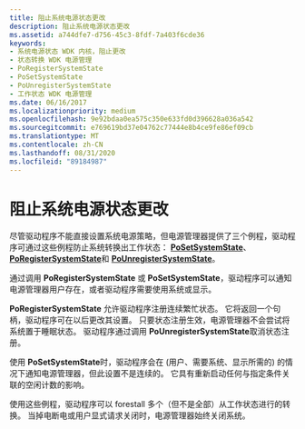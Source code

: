 ```yaml
---
title: 阻止系统电源状态更改
description: 阻止系统电源状态更改
ms.assetid: a744dfe7-d756-45c3-8fdf-7a403f6cde36
keywords:
- 系统电源状态 WDK 内核，阻止更改
- 状态转换 WDK 电源管理
- PoRegisterSystemState
- PoSetSystemState
- PoUnregisterSystemState
- 工作状态 WDK 电源管理
ms.date: 06/16/2017
ms.localizationpriority: medium
ms.openlocfilehash: 9e92bdaa0ea575c350e633fd0d396628a036a542
ms.sourcegitcommit: e769619bd37e04762c77444e8b4ce9fe86ef09cb
ms.translationtype: MT
ms.contentlocale: zh-CN
ms.lasthandoff: 08/31/2020
ms.locfileid: "89184987"
---
```

# <a name="preventing-system-power-state-changes"></a>阻止系统电源状态更改





尽管驱动程序不能直接设置系统电源策略，但电源管理器提供了三个例程，驱动程序可通过这些例程防止系统转换出工作状态： [**PoSetSystemState**](/windows-hardware/drivers/ddi/wdm/nf-wdm-posetsystemstate)、 [**PoRegisterSystemState**](/windows-hardware/drivers/ddi/ntifs/nf-ntifs-poregistersystemstate)和 [**PoUnregisterSystemState**](/windows-hardware/drivers/ddi/ntifs/nf-ntifs-pounregistersystemstate)。

通过调用 **PoRegisterSystemState** 或 **PoSetSystemState**，驱动程序可以通知电源管理器用户存在，或者驱动程序需要使用系统或显示。

**PoRegisterSystemState** 允许驱动程序注册连续繁忙状态。 它将返回一个句柄，驱动程序可在以后更改其设置。 只要状态注册生效，电源管理器不会尝试将系统置于睡眠状态。 驱动程序通过调用 **PoUnregisterSystemState**取消状态注册。

使用 **PoSetSystemState**时，驱动程序会在 (用户、需要系统、显示所需的) 的情况下通知电源管理器，但此设置不是连续的。 它具有重新启动任何与指定条件关联的空闲计数的影响。

使用这些例程，驱动程序可以 forestall 多个（但不是全部）从工作状态进行的转换。 当掉电断电或用户显式请求关闭时，电源管理器始终关闭系统。

 

